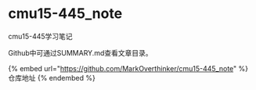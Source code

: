 # cmu15-445\_note

cmu15-445学习笔记

Github中可通过SUMMARY.md查看文章目录。

{% embed url="https://github.com/MarkOverthinker/cmu15-445_note" %}
仓库地址
{% endembed %}
